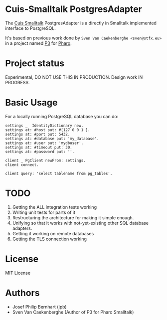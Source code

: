 # Cuis-Smalltalk PostgresAdapter

The [Cuis Smalltalk](https://cuis-smalltalk.github.io/) PostgresAdapter is a directly in Smalltalk
implemented interface to PostgreSQL.

It's based on previous work done by `Sven Van Caekenberghe <sven@stfx.eu>`
in a project named [P3](https://github.com/svenvc/P3) for [Pharo](https://www.pharo.org).

# Project status

Experimental, DO NOT USE THIS IN PRODUCTION. Design work IN PROGRESS.

# Basic Usage

For a locally running PostgreSQL database you can do:

```Smalltalk
settings _  IdentityDictionary new.
settings at: #host put: #[127 0 0 1 ].
settings at: #port put: 5432.
settings at: #database put: 'my_database'.
settings at: #user put: 'mydbuser'.
settings at: #timeout put: 30.
settings at: #password put: ''.

client _ PgClient newFrom: settings.
client connect.

client query: 'select tablename from pg_tables'.

```

# TODO

1. Getting the ALL integration tests working
2. Writing unit tests for parts of it
3. Restructuring the architecture for making it simple enough.
4. Unifying so that it works with not-yet-existing other SQL
   database adapters.
5. Getting it working on remote databases
6. Getting the TLS connection working

# License

MIT License

# Authors

- Josef Philip Bernhart (jpb)
- Sven Van Caekenberghe (Author of P3 for Pharo Smalltalk)
